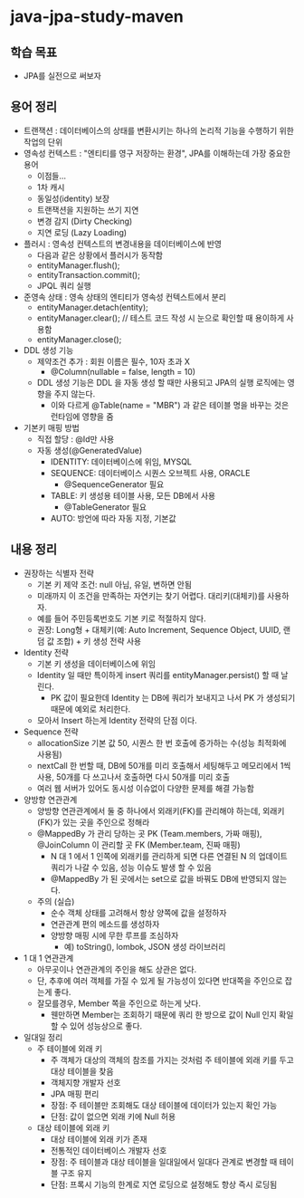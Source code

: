 # java-jpa-study-maven

## 학습 목표

- JPA를 실전으로 써보자

## 용어 정리

- 트랜잭션 : 데이터베이스의 상태를 변환시키는 하나의 논리적 기능을 수행하기 위한 작업의 단위
- 영속성 컨텍스트 : "엔티티를 영구 저장하는 환경", JPA를 이해하는데 가장 중요한 용어
    - 이점들...
    - 1차 캐시
    - 동일성(identity) 보장
    - 트랜잭션을 지원하는 쓰기 지연
    - 변경 감지 (Dirty Checking)
    - 지연 로딩 (Lazy Loading)
- 플러시 : 영속성 컨텍스트의 변경내용을 데이터베이스에 반영
    - 다음과 같은 상황에서 플러시가 동작함
    - entityManager.flush();
    - entityTransaction.commit();
    - JPQL 쿼리 실행
- 준영속 상태 : 영속 상태의 엔티티가 영속성 컨텍스트에서 분리
    - entityManager.detach(entity);
    - entityManager.clear();  // 테스트 코드 작성 시 눈으로 확인할 때 용이하게 사용함
    - entityManager.close();
- DDL 생성 기능
    - 제약조건 추가 : 회원 이름은 필수, 10자 초과 X
        - @Column(nullable = false, length = 10)
    - DDL 생성 기능은 DDL 을 자동 생성 할 때만 사용되고 JPA의 실행 로직에는 영향을 주지 않는다.
        - 이와 다르게 @Table(name = "MBR") 과 같은 테이블 명을 바꾸는 것은 런타임에 영향을 줌
- 기본키 매핑 방법
    - 직접 할당 : @Id만 사용
    - 자동 생성(@GeneratedValue)
        - IDENTITY: 데이터베이스에 위임, MYSQL
        - SEQUENCE: 데이터베이스 시퀀스 오브젝트 사용, ORACLE
            - @SequenceGenerator 필요
        - TABLE: 키 생성용 테이블 사용, 모든 DB에서 사용
            - @TableGenerator 필요
        - AUTO: 방언에 따라 자동 지정, 기본값

## 내용 정리

- 권장하는 식별자 전략
    - 기본 키 제약 조건: null 아님, 유일, 변하면 안됨
    - 미래까지 이 조건을 만족하는 자연키는 찾기 어렵다. 대리키(대체키)를 사용하자.
    - 예를 들어 주민등록번호도 기본 키로 적절하지 않다.
    - 권장: Long형 + 대체키(예: Auto Increment, Sequence Object, UUID, 랜덤 값 조합) + 키 생성 전략 사용
- Identity 전략
    - 기본 키 생성을 데이터베이스에 위임
    - Identity 일 때만 특이하게 insert 쿼리를 entityManager.persist() 할 때 날린다.
        - PK 값이 필요한데 Identity 는 DB에 쿼리가 보내지고 나서 PK 가 생성되기 때문에 예외로 처리한다.
    - 모아서 Insert 하는게 Identity 전략의 단점 이다.
- Sequence 전략
    - allocationSize 기본 값 50, 시퀀스 한 번 호출에 증가하는 수(성능 최적화에 사용됨)
    - nextCall 한 번할 때, DB에 50개를 미리 호출해서 세팅해두고 메모리에서 1씩 사용, 50개를 다 쓰고나서 호출하면 다시 50개를 미리 호출
    - 여러 웹 서버가 있어도 동시성 이슈없이 다양한 문제를 해결 가능함
- 양방향 연관관계
    - 양방향 연관관계에서 둘 중 하나에서 외래키(FK)를 관리해야 하는데, 외래키(FK)가 있는 곳을 주인으로 정해라
    - @MappedBy 가 관리 당하는 곳 PK (Team.members, 가짜 매핑), @JoinColumn 이 관리할 곳 FK (Member.team, 진짜 매핑)
        - N 대 1 에서 1 인쪽에 외래키를 관리하게 되면 다른 연결된 N 의 업데이트 쿼리가 나갈 수 있음, 성능 이슈도 발생 할 수 있음
        - @MappedBy 가 된 곳에서는 set으로 값을 바꿔도 DB에 반영되지 않는다.
    - 주의 (실습)
        - 순수 객체 상태를 고려해서 항상 양쪽에 값을 설정하자
        - 연관관계 편의 메소드를 생성하자
        - 양방향 매핑 시에 무한 루프를 조심하자
            - 예) toString(), lombok, JSON 생성 라이브러리
- 1 대 1 연관관계
    - 아무곳이나 연관관계의 주인을 해도 상관은 없다.
    - 단, 추후에 여러 객체를 가질 수 있게 될 가능성이 있다면 반대쪽을 주인으로 잡는게 좋다.
    - 잘모를경우, Member 쪽을 주인으로 하는게 낫다.
        - 웬만하면 Member는 조회하기 때문에 쿼리 한 방으로 값이 Null 인지 확일 할 수 있어 성능상으로 좋다.
- 일대일 정리
    - 주 테이블에 외래 키
        - 주 객체가 대상의 객체의 참조를 가지는 것처럼 주 테이블에 외래 키를 두고 대상 테이블을 찾음
        - 객체지향 개발자 선호
        - JPA 매핑 편리
        - 장점: 주 테이블만 조회해도 대상 테이블에 데이터가 있는지 확인 가능
        - 단점: 값이 없으면 외래 키에 Null 허용
    - 대상 테이블에 외래 키
        - 대상 테이블에 외래 키가 존재
        - 전통적인 데이터베이스 개발자 선호
        - 장점: 주 테이블과 대상 테이블을 일대일에서 일대다 관계로 변경할 때 테이블 구조 유지
        - 단점: 프록시 기능의 한계로 지연 로딩으로 설정해도 항상 즉시 로딩됨
        